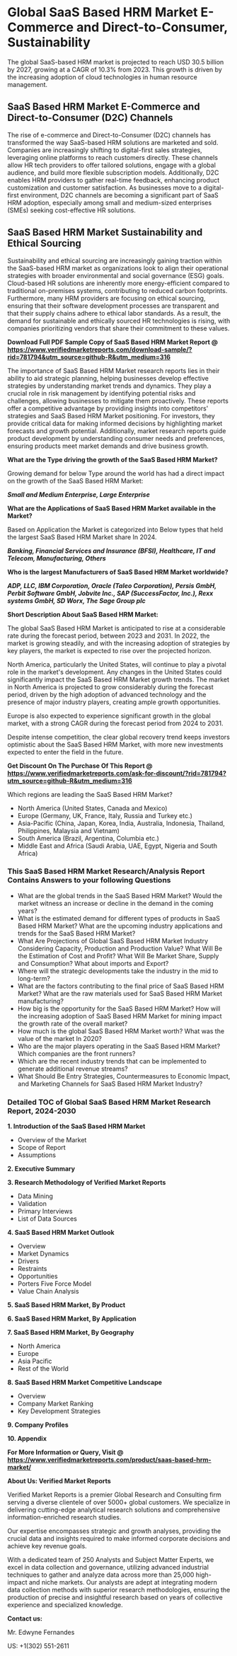 <h1>Global SaaS Based HRM Market E-Commerce and Direct-to-Consumer, Sustainability</h1><p class=""><p>The global SaaS-based HRM market is projected to reach USD 30.5 billion by 2027, growing at a CAGR of 10.3% from 2023. This growth is driven by the increasing adoption of cloud technologies in human resource management.</p><h2>SaaS Based HRM Market E-Commerce and Direct-to-Consumer (D2C) Channels</h2><p>The rise of e-commerce and Direct-to-Consumer (D2C) channels has transformed the way SaaS-based HRM solutions are marketed and sold. Companies are increasingly shifting to digital-first sales strategies, leveraging online platforms to reach customers directly. These channels allow HR tech providers to offer tailored solutions, engage with a global audience, and build more flexible subscription models. Additionally, D2C enables HRM providers to gather real-time feedback, enhancing product customization and customer satisfaction. As businesses move to a digital-first environment, D2C channels are becoming a significant part of SaaS HRM adoption, especially among small and medium-sized enterprises (SMEs) seeking cost-effective HR solutions.</p><h2>SaaS Based HRM Market Sustainability and Ethical Sourcing</h2><p>Sustainability and ethical sourcing are increasingly gaining traction within the SaaS-based HRM market as organizations look to align their operational strategies with broader environmental and social governance (ESG) goals. Cloud-based HR solutions are inherently more energy-efficient compared to traditional on-premises systems, contributing to reduced carbon footprints. Furthermore, many HRM providers are focusing on ethical sourcing, ensuring that their software development processes are transparent and that their supply chains adhere to ethical labor standards. As a result, the demand for sustainable and ethically sourced HR technologies is rising, with companies prioritizing vendors that share their commitment to these values.</p></p><p class=""><strong>Download Full PDF Sample Copy of SaaS Based HRM Market Report @ <a href="https://www.verifiedmarketreports.com/download-sample/?rid=781794&utm_source=github-R&utm_medium=316" target="_blank">https://www.verifiedmarketreports.com/download-sample/?rid=781794&utm_source=github-R&utm_medium=316</a></strong></p><p>The importance of&nbsp;SaaS Based HRM Market research reports lies in their ability to aid strategic planning, helping businesses develop effective strategies by understanding market trends and dynamics. They play a crucial role in risk management by identifying potential risks and challenges, allowing businesses to mitigate them proactively. These reports offer a competitive advantage by providing insights into competitors' strategies and SaaS Based HRM Market positioning. For investors, they provide critical data for making informed decisions by highlighting market forecasts and growth potential. Additionally, market research reports guide product development by understanding consumer needs and preferences, ensuring products meet market demands and drive business growth.</p><p><strong>What are the&nbsp;Type driving the growth of the SaaS Based HRM Market?</strong></p><p id="" class="">Growing demand for below Type around the world has had a direct impact on the growth of the SaaS Based HRM Market:</p><p class=""><em><strong>Small and Medium Enterprise, Large Enterprise</strong></em></p><p class=""><strong>What are the&nbsp;Applications&nbsp;of SaaS Based HRM Market available in the Market?</strong></p><p id="" class="">Based on Application the Market is categorized into Below types that held the largest SaaS Based HRM Market share In 2024.</p><p class=""><em><strong>Banking, Financial Services and Insurance (BFSI), Healthcare, IT and Telecom, Manufacturing, Others</strong></em></p><p class=""><strong>Who is the largest Manufacturers of SaaS Based HRM Market worldwide?</strong></p><p><em><strong>ADP, LLC, IBM Corporation, Oracle (Taleo Corporation), Persis GmbH, Perbit Software GmbH, Jobvite Inc., SAP (SuccessFactor, Inc.), Rexx systems GmbH, SD Worx, The Sage Group plc</strong></em></p><p id="" class=""><strong>Short Description About SaaS Based HRM Market:</strong></p><p>The global SaaS Based HRM Market is anticipated to rise at a considerable rate during the forecast period, between 2023 and 2031. In 2022, the market is growing steadily, and with the increasing adoption of strategies by key players, the market is expected to rise over the projected horizon.</p><p>North America, particularly the United States, will continue to play a pivotal role in the market's development. Any changes in the United States could significantly impact the SaaS Based HRM Market growth trends. The market in North America is projected to grow considerably during the forecast period, driven by the high adoption of advanced technology and the presence of major industry players, creating ample growth opportunities.</p><p>Europe is also expected to experience significant growth in the global market, with a strong CAGR during the forecast period from 2024 to 2031.</p><p>Despite intense competition, the clear global recovery trend keeps investors optimistic about the SaaS Based HRM Market, with more new investments expected to enter the field in the future.</p><p id="" class=""><strong>Get Discount On The Purchase Of This Report @ <a href="https://www.verifiedmarketreports.com/ask-for-discount/?rid=781794?utm_source=github-R&utm_medium=316" target="_blank">https://www.verifiedmarketreports.com/ask-for-discount/?rid=781794?utm_source=github-R&utm_medium=316</a></strong></p><p class="">Which regions are leading the SaaS Based HRM Market?</p><ul><li>North America (United States, Canada and Mexico)</li><li>Europe (Germany, UK, France, Italy, Russia and Turkey etc.)</li><li>Asia-Pacific (China, Japan, Korea, India, Australia, Indonesia, Thailand, Philippines, Malaysia and Vietnam)</li><li>South America (Brazil, Argentina, Columbia etc.)</li><li>Middle East and Africa (Saudi Arabia, UAE, Egypt, Nigeria and South Africa)</li></ul><h3 id="" class="">This SaaS Based HRM Market Research/Analysis Report Contains Answers to your following Questions</h3><ul><li>What are the global trends in the SaaS Based HRM Market? Would the market witness an increase or decline in the demand in the coming years?</li><li>What is the estimated demand for different types of products in SaaS Based HRM Market? What are the upcoming industry applications and trends for the SaaS Based HRM Market?</li><li>What Are Projections of Global SaaS Based HRM Market Industry Considering Capacity, Production and Production Value? What Will Be the Estimation of Cost and Profit? What Will Be Market Share, Supply and Consumption? What about imports and Export?</li><li>Where will the strategic developments take the industry in the mid to long-term?</li><li>What are the factors contributing to the final price of SaaS Based HRM Market? What are the raw materials used for SaaS Based HRM Market manufacturing?</li><li>How big is the opportunity for the SaaS Based HRM Market? How will the increasing adoption of SaaS Based HRM Market for mining impact the growth rate of the overall market?</li><li>How much is the global SaaS Based HRM Market worth? What was the value of the market In 2020?</li><li>Who are the major players operating in the SaaS Based HRM Market? Which companies are the front runners?</li><li>Which are the recent industry trends that can be implemented to generate additional revenue streams?</li><li>What Should Be Entry Strategies, Countermeasures to Economic Impact, and Marketing Channels for SaaS Based HRM Market Industry?</li></ul><h3 id="" class="">Detailed TOC of Global SaaS Based HRM Market Research Report, 2024-2030</h3><p id="" class=""><strong>1. Introduction of the SaaS Based HRM Market</strong></p><ul><li>Overview of the Market</li><li>Scope of Report</li><li>Assumptions</li></ul><p id="" class=""><strong>2. Executive Summary</strong></p><p id="" class=""><strong>3. Research Methodology of Verified Market Reports</strong></p><ul><li>Data Mining</li><li>Validation</li><li>Primary Interviews</li><li>List of Data Sources</li></ul><p id="" class=""><strong>4. SaaS Based HRM Market Outlook</strong></p><ul><li>Overview</li><li>Market Dynamics</li><li>Drivers</li><li>Restraints</li><li>Opportunities</li><li>Porters Five Force Model</li><li>Value Chain Analysis</li></ul><p id="" class=""><strong>5. SaaS Based HRM Market, By Product</strong></p><p id="" class=""><strong>6. SaaS Based HRM Market, By Application</strong></p><p id="" class=""><strong>7. SaaS Based HRM Market, By Geography</strong></p><ul><li>North America</li><li>Europe</li><li>Asia Pacific</li><li>Rest of the World</li></ul><p id="" class=""><strong>8. SaaS Based HRM Market Competitive Landscape</strong></p><ul><li>Overview</li><li>Company Market Ranking</li><li>Key Development Strategies</li></ul><p id="" class=""><strong>9. Company Profiles</strong></p><p id="" class=""><strong>10. Appendix</strong></p><p id="" class=""><strong>For More Information or Query, Visit @ <a href="https://www.verifiedmarketreports.com/product/saas-based-hrm-market/" target="_blank">https://www.verifiedmarketreports.com/product/saas-based-hrm-market/</a></strong></p><p id="" class=""><strong>About Us: Verified Market Reports</strong></p><p id="" class="">Verified Market Reports is a premier Global Research and Consulting firm serving a diverse clientele of over 5000+ global customers. We specialize in delivering cutting-edge analytical research solutions and comprehensive information-enriched research studies.</p><p id="" class="">Our expertise encompasses strategic and growth analyses, providing the crucial data and insights required to make informed corporate decisions and achieve key revenue goals.</p><p id="" class="">With a dedicated team of 250 Analysts and Subject Matter Experts, we excel in data collection and governance, utilizing advanced industrial techniques to gather and analyze data across more than 25,000 high-impact and niche markets. Our analysts are adept at integrating modern data collection methods with superior research methodologies, ensuring the production of precise and insightful research based on years of collective experience and specialized knowledge.</p><p id="" class=""><strong>Contact us:</strong></p><p id="" class="">Mr. Edwyne Fernandes</p><p id="" class="">US: +1(302) 551-2611</p>